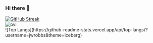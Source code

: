 ### Hi there 👋
<!--
<img src="https://github-readme-streak-stats.herokuapp.com/?user=jwrobbs&theme=tokyonight" alt="mystreak"/>
-->
<div><a href="https://git.io/streak-stats"><img src="https://streak-stats.demolab.com?user=jwrobbs&theme=iceberg&date_format=M%20j%5B%2C%20Y%5D&mode=weekly" alt="GitHub Streak" /></a></div>
<div><img src="https://github-readme-stats.vercel.app/api/top-langs?username=jwrobbs&show_icons=true&locale=en&layout=compact&theme=chartreuse-dark&size_weight=0.5&count_weight=.5" alt="ovi" /></div>
<div>![Top Langs](https://github-readme-stats.vercel.app/api/top-langs/?username=jwrobbs&theme=iceberg)</div>
